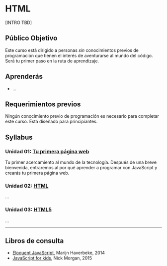# HTML

[INTRO TBD]

## Público Objetivo

Este curso está dirigido a personas _sin_ conocimientos previos de programación
que tienen el interés de aventurarse al mundo del código. Será tu primer paso en
la ruta de aprendizaje.

## Aprenderás

* ...

## Requerimientos previos

Ningún conocimiento previo de programación es necesario para completar este
curso. Está diseñado para principiantes.

## Syllabus

### Unidad 01: [Tu primera página web](01-your-first-website)

Tu primer acercamiento al mundo de la tecnología. Después de una breve
bienvenida, entraremos al por qué aprender a programar con JavaScript y crearás
tu primera página web.

### Unidad 02: [HTML](02-html)

...

### Unidad 03: [HTML5](03-html5)

...

***

## Libros de consulta

* [Eloquent JavaScript](http://eloquentjavascript.net/), Marijn Haverbeke, 2014
* [JavaScript for kids](http://pepa.holla.cz/wp-content/uploads/2015/11/JavaScript-for-Kids.pdf),
  Nick Morgan, 2015

